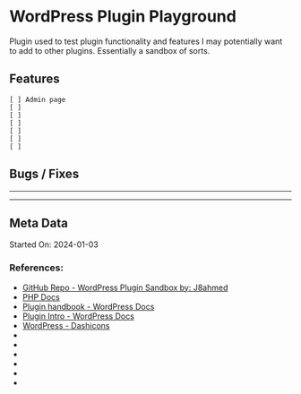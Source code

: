 # WordPress Plugin Playground

Plugin used to test plugin functionality and features I may potentially want to add to other plugins. Essentially a sandbox of sorts.

## Features

```
[ ] Admin page
[ ] 
[ ] 
[ ] 
[ ] 
[ ] 
[ ] 
```

## Bugs / Fixes

--- 


---

## Meta Data

Started On: 2024-01-03

### References:

- [GitHub Repo - WordPress Plugin Sandbox by: J8ahmed](https://github.com/j8ahmed/wordpress-plugin-sandbox)
- [PHP Docs](https://www.php.net/manual/en/)
- [Plugin handbook - WordPress Docs](https://developer.wordpress.org/plugins/)
- [Plugin Intro - WordPress Docs](https://developer.wordpress.org/plugins/intro/)
- [WordPress - Dashicons](https://developer.wordpress.org/resource/dashicons/)
- []()
- []()
- []()
- []()
- []()
- []()
